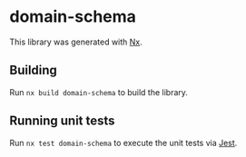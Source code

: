 # domain-schema

This library was generated with [Nx](https://nx.dev).

## Building

Run `nx build domain-schema` to build the library.

## Running unit tests

Run `nx test domain-schema` to execute the unit tests via [Jest](https://jestjs.io).
